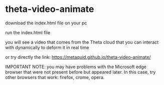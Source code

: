 # theta-video-animate

download the index.html file on your pc

run the index.html file

you will see a video that comes from the Theta cloud that you can interact with dynamically to deform it in real time

or try directly the link:
https://metaquid.github.io/theta-video-animate/

IMPORTANT NOTE:
you may have problems with the Microsoft edge browser that were not present before but appeared later.
In this case, try other browsers that work: firefox, crome, opera.
